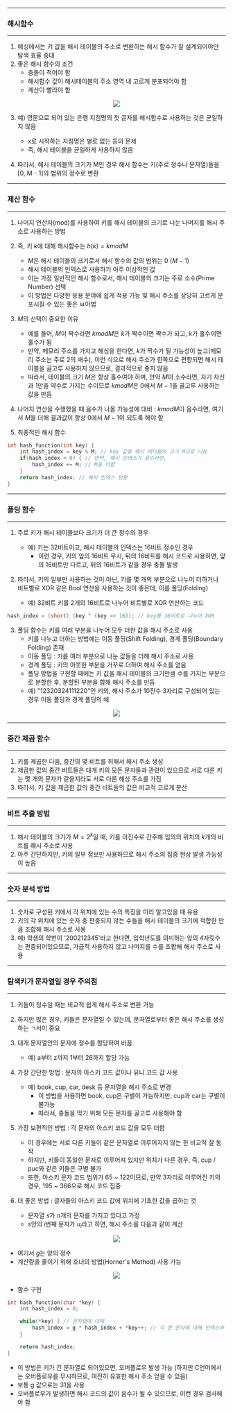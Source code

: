-----
### 해시함수
-----
1. 해싱에서는 키 값을 해시 테이블의 주소로 변환하는 해시 함수가 잘 설계되어야만 탐색 효율 증대
2. 좋은 해시 함수의 조건
   - 충돌이 적어야 함
   - 해시함수 값이 해시테이블의 주소 영역 내 고르게 분포되어야 함
   - 계산이 빨라야 함
<div align="center">
<img src="https://github.com/user-attachments/assets/2bd24424-4c4a-40c6-9288-a1d0d8ea6ed1">
</div>

3. 예) 영문으로 되어 있는 은행 지점명의 첫 글자를 해시함수로 사용하는 것은 균일하지 않음
   - x로 시작하는 지점명은 별로 없는 등의 문제
   - 즉, 해시 테이블을 균일하게 사용하지 않음

4. 따라서, 해시 테이블의 크기가 M인 경우 해시 함수는 키(주로 정수나 문자열)들을 [0, M - 1]의 범위의 정수로 변환

-----
### 제산 함수
-----
1. 나머지 연산자(mod)를 사용하여 키를 해시 테이블의 크기로 나눈 나머지를 해시 주소로 사용하는 방법
2. 즉, 키 $k$에 대해 해시함수는 $h(k) = k mod M$
   - $M$은 해시 테이블의 크기로서 해시 함수의 값의 범위는 $0 ~ (M - 1)$
   - 해시 테이블의 인덱스로 사용하기 아주 이상적인 값
   - 이는 가장 일반적인 해시 함수로서, 해시 테이블의 크기는 주로 소수(Prime Number) 선택
   - 이 방법은 다양한 응용 분야에 쉽게 적용 가능 및 해시 주소를 상당히 고르게 분포시킬 수 있는 좋은 ㅂ아법

3. $M$의 선택이 중요한 이유
   - 예를 들어, $M$이 짝수라면 $k mod M$은 $k$가 짝수이면 짝수가 되고, $k$가 홀수이면 홀수가 됨
   - 만약, 메모리 주소를 가지고 해싱을 한다면, $k$가 짝수가 될 가능성이 높고(메모리 주소는 주로 2의 배수), 이런 식으로 해시 주소가 한쪽으로 편향되면 해시 테이블을 골고루 사용하지 않으므로, 결과적으로 좋지 않음
   - 따라서, 테이블의 크기 $M$은 항상 홀수여야 하며, 만약 $M$이 소수라면, 자기 자신과 1만을 약수로 가지는 수이므로 $k mod M$은 0에서 $M - 1$을 골고루 사용하는 값을 만듬
4. 나머지 연산을 수행했을 때 음수가 나올 가능성에 대비 : $k mod M$이 음수라면, 여기서 $M$을 더해 결과값이 항상 0에서 $M - 1$이 되도록 해야 함
5. 최종적인 해시 함수
```c
int hash_function(int key) {
    int hash_index = key % M; // key 값을 해시 테이블의 크기 M으로 나눔
    if(hash_index < 0) { // 만약, 해시 인덱스가 음수라면,
        hash_index += M; // M을 더함
    }
    return hash_index; // 해시 인덱스 반환
}
```

-----
### 폴딩 함수
-----
1. 주로 키가 해시 테이블보다 크기가 더 큰 정수의 경우
   - 예) 키는 32비트이고, 해시 테이블의 인덱스는 16비트 정수인 경우
     + 이런 경우, 키의 앞의 16비트 무시, 뒤의 16비트를 해시 코드로 사용하면, 앞의 16비트만 다르고, 뒤의 16비트가 같을 경우 충돌 발생

2. 따라서, 키의 일부만 사용하는 것이 아닌, 키를 몇 개의 부분으로 나누어 더하거나 비트별로 XOR 같은 Bool 연산을 사용하는 것이 좋은데, 이를 폴딩(Folding)
   - 예) 32비트 키를 2개의 16비트로 나누어 비트별로 XOR 연산하는 코드
```c
hash_index = (short) (key ^ (key >> 16)); // key를 16비트로 나누어 XOR
```

3. 폴딩 함수는 키를 여러 부분을 나누어 모두 더한 값을 해시 주소로 사용
   - 키를 나누고 더하는 방법에는 이동 폴딩(Shift Folding), 경계 폴딩(Boundary Folding) 존재
   - 이동 폴딩 : 키를 여러 부분으로 나눈 값들을 더해 해시 주소로 사용
   - 경계 폴딩 : 키의 아웃한 부분을 거꾸로 더하여 해시 주소를 얻음
   - 폴딩 방법을 구현할 때에는 키 값을 해시 테이블의 크기만큼 수를 가지는 부분으로 분할한 후, 분할된 부분을 합해 해시 주소를 만듬
   - 예) "12320324111220"인 키의, 해시 주소가 10진수 3자리로 구성되어 있는 경우 이동 폴딩과 경계 폴딩의 예
<div align="center">
<img src="https://github.com/user-attachments/assets/6910cacc-acad-4e70-abb2-ce66a469667a">
</div>

------
### 중간 제곱 함수
------
1. 키를 제곱한 다음, 중간의 몇 비트를 취해서 해시 주소 생성
2. 제곱한 값의 중간 비트들은 대개 키의 모든 문자들과 관련이 있으므로 서로 다른 키는 몇 개의 문자가 같을지라도 서로 다른 해싱 주소를 가짐
3. 따라서, 키 값을 제곱한 값의 중간 비트들의 값은 비교적 고르게 분산

-----
### 비트 추출 방법
-----
1. 해시 테이블의 크기가 $M = 2^k$일 때, 키를 이진수로 간주해 임의의 위치의 $k$개의 비트를 해시 주소로 사용
2. 아주 간단하지만, 키의 일부 정보만 사용하므로 해시 주소의 집중 현상 발생 가능성이 높음

-----
### 숫자 분석 방법
-----
1. 숫자로 구성된 키에서 각 위치에 있는 수의 특징을 미리 알고있을 때 유용
2. 키의 각 위치에 있는 숫자 중 편중되지 않는 수들을 해시 테이블의 크기에 적합한 만큼 조합해 해시 주소로 사용
3. 예) 학생의 학번이 '200212345'라고 한다면, 입학년도를 의미하는 앞의 4자릿수는 편중되어있으므로, 가급적 사용하지 않고 나머지를 수를 조합해 해시 주소로 사용

-----
### 탐색키가 문자열일 경우 주의점
-----
1. 키들이 정수일 때는 비교적 쉽게 해시 주소로 변환 가능
2. 하지만 많은 경우, 키들은 문자열일 수 있는데, 문자열로부터 좋은 해시 주소를 생성하는 ㄱ서이 중요
3. 대개 문자열안의 문자에 정수를 할당하여 바꿈
   - 예) a부터 z까지 1부터 26까지 할당 가능

4. 가장 간단한 방법 : 문자의 아스키 코드 값이나 유니 코드 값 사용
   - 예) book, cup, car, desk 등 문자열을 해시 주소로 변경
     + 이 방법을 사용하면 book, cup은 구별이 가능하지만, cup과 car는 구별이 불가능
     + 따라서, 충돌을 막기 위해 모든 문자를 골고루 사용해야 함

5. 가장 보편적인 방법 : 각 문자의 아스키 코드 값을 모두 더함
   - 이 경우에는 서로 다른 키들이 같은 문자열로 이루어지지 않는 한 비교적 잘 동작
   - 하지만, 키들이 동일한 문자로 이루어져 있지만 위치가 다른 경우, 즉, cup / puc와 같은 키들은 구별 불가
   - 또한, 아스키 문자 코드 범위가 65 ~ 122이므로, 만약 3자리로 이루어진 키의 경우, 195 ~ 366으로 해시 코드 집중

6. 더 좋은 방법 : 글자들의 아스키 코드 값에 위치에 기초한 값을 곱하는 것
   - 문자열 $s$가 $n$개의 문자를 가지고 있다고 가정
   - $s$안의 $i$번째 문자가 $u_i$라고 하면, 해시 주소를 다음과 같이 계산
<div align="center">
<img src="https://github.com/user-attachments/assets/4f3b4ce4-7ea2-46d2-b0ad-d39feeaa3a98">
</div>

   - 여기서 $g$는 양의 정수
   - 계산량을 줄이기 위해 호너의 방법(Horner's Method) 사용 가능
<div align="center">
<img src="https://github.com/user-attachments/assets/3a50fef1-6856-49e7-8cbb-e991970d18b2">
</div>

   - 함수 구현
```c
int hash_function(char *key) {
    int hash_index = 0;

    while(*key) { // 문자열에 대해
        hash_index = g * hash_index + *key++; // 각 한 문자에 대해 인덱스와 양의 정수 g를 통한 계산으로 해시 인덱스 생성
    }

    return hash_index;
}
```
  - 이 방법은 키가 긴 문자열로 되어있으면, 오버플로우 발생 가능 (하지만 C언어에서는 오버플로우를 무시하므로, 여전히 유효한 해시 주소 얻을 수 있음)
  - 보통 g 값으로는 31을 사용
  - 오버플로우가 발생하면 해시 코드의 값이 음수가 될 수 있으므로, 이런 경우 검사해야 함
